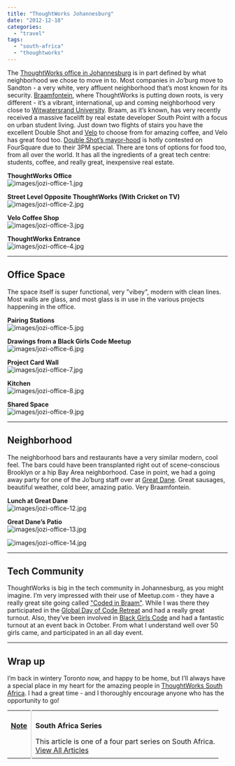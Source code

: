 ```yaml
---
title: "ThoughtWorks Johannesburg"
date: "2012-12-18"
categories: 
  - "travel"
tags: 
  - "south-africa"
  - "thoughtworks"
---
```


The [ThoughtWorks office in Johannesburg](http://join.thoughtworks.com/south-africa) is in part defined by what neighborhood we chose to move in to. Most companies in Jo’burg move to Sandton - a very white, very affluent neighborhood that’s most known for its security. [Braamfontein](http://www.braamfontein.org.za/), where ThoughtWorks is putting down roots, is very different - it’s a vibrant, international, up and coming neighborhood very close to [Witwatersrand University](http://www.wits.ac.za). Braam, as it’s known, has very recently received a massive facelift by real estate developer South Point with a focus on urban student living. Just down two flights of stairs you have the excellent Double Shot and [Velo](https://www.facebook.com/ulovevelo) to choose from for amazing coffee, and Velo has great food too. [Double Shot’s mayor-hood](https://foursquare.com/v/double-shot-tea—coffee/4e96a22b29c2e086370930d3) is hotly contested on FourSquare due to their 3PM special. There are tons of options for food too, from all over the world. It has all the ingredients of a great tech centre: students, coffee, and really great, inexpensive real estate.

**ThoughtWorks Office**  
![images/jozi-office-1.jpg](images/jozi-office-1.jpg)

**Street Level Opposite ThoughtWorks (With Cricket on TV)**  
![images/jozi-office-2.jpg](images/jozi-office-2.jpg)

**Velo Coffee Shop**  
![images/jozi-office-3.jpg](images/jozi-office-3.jpg)

**ThoughtWorks Entrance**  
![images/jozi-office-4.jpg](images/jozi-office-4.jpg)

* * *

## Office Space

The space itself is super functional, very "vibey", modern with clean lines. Most walls are glass, and most glass is in use in the various projects happening in the office.

**Pairing Stations**  
![images/jozi-office-5.jpg](images/jozi-office-5.jpg)

**Drawings from a Black Girls Code Meetup**  
![images/jozi-office-6.jpg](images/jozi-office-6.jpg)

**Project Card Wall**  
![images/jozi-office-7.jpg](images/jozi-office-7.jpg)

**Kitchen**  
![images/jozi-office-8.jpg](images/jozi-office-8.jpg)

**Shared Space**  
![images/jozi-office-9.jpg](images/jozi-office-9.jpg)

* * *

## Neighborhood

The neighborhood bars and restaurants have a very similar modern, cool feel. The bars could have been transplanted right out of scene-conscious Brooklyn or a hip Bay Area neighborhood. Case in point, we had a going away party for one of the Jo’burg staff over at [Great Dane](https://www.facebook.com/greatdanebar). Great sausages, beautiful weather, cold beer, amazing patio. Very Braamfontein.

**Lunch at Great Dane**  
![images/jozi-office-12.jpg](images/jozi-office-12.jpg)

**Great Dane’s Patio**  
![images/jozi-office-13.jpg](images/jozi-office-13.jpg)

![images/jozi-office-14.jpg](images/jozi-office-14.jpg)

* * *

## Tech Community

ThoughtWorks is big in the tech community in Johannesburg, as you might imagine. I’m very impressed with their use of Meetup.com - they have a really great site going called ["Coded in Braam"](http://www.codedinbraam.co.za). While I was there they participated in the [Global Day of Code Retreat](http://coderetreat.org/events/coded-in-braam-hosts-global-day-of-code-retreat) and had a really great turnout. Also, they’ve been involved in [Black Girls Code](https://www.facebook.com/BlackGirlsCodeJohannesburg) and had a fantastic turnout at an event back in October. From what I understand well over 50 girls came, and participated in an all day event.

* * *

## Wrap up

I’m back in wintery Toronto now, and happy to be home, but I’ll always have a special place in my heart for the amazing people in [ThoughtWorks South Africa](http://join.thoughtworks.com/south-africa). I had a great time - and I thoroughly encourage anyone who has the opportunity to go!

<table style="margin:.2em 0;"><tbody><tr valign="top"><td style="padding:.5em;"><p><b><u>Note</u></b></p></td><td style="border-left:3px solid #e8e8e8;padding:.5em;"><p><b>South Africa Series</b></p>This article is one of a four part series on South Africa.<br><a href="http://kylehodgson.com/tag/south-africa/">View All Articles</a></td></tr></tbody></table>
